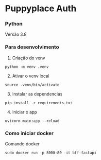 # Puppyplace Auth


### Python
Versão 3.8


### Para desenvolvimento

1. Criação do venv

```
python -m venv .venv
```

2. Ativar o venv local

```
source .venv/bin/activate
```

3. Instalar as dependencias

```
pip install -r requirements.txt
```

4. Iniciar o app

```
uvicorn main:app --reload
```

### Como iniciar docker

Comando docker

```
sudo docker run -p 8000:80 -it bff-fastapi
```
